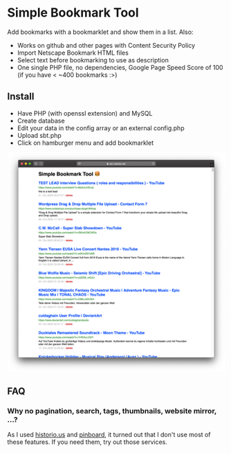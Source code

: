 # Simple Bookmark Tool

Add bookmarks with a bookmarklet and show them in a list. Also:

- Works on github and other pages with Content Security Policy
- Import Netscape Bookmark HTML files
- Select text before bookmarking to use as description
- One single PHP file, no dependencies, Google Page Speed Score of 100 (if you have < ~400 bookmarks :>)

## Install
- Have PHP (with openssl extension) and MySQL
- Create database
- Edit your data in the config array or an external config.php
- Upload sbt.php
- Click on hamburger menu and add bookmarklet

![Simple Bookmark Tool Screenshot](sbt-screenshot.png)

## FAQ

### Why no pagination, search, tags, thumbnails, website mirror, ...?

As I used [historio.us](https://historio.us) and [pinboard](https://pinboard.in/), it turned out that I don't use most of these features. If you need them, try out those services.

